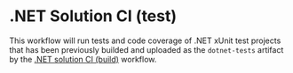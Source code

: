 # .NET Solution CI (test)

This workflow will run tests and code coverage of .NET xUnit test projects that has been previously builded and uploaded as the `dotnet-tests` artifact by the [.NET solution CI (build)](dotnet-solution-ci-build.md) workflow.
